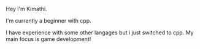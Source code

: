 Hey i'm Kimathi.


I'm currently a beginner with cpp.


I have experience with some other langages but i just switched to cpp. My main focus is game development!




